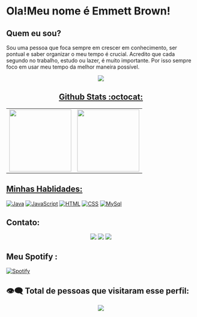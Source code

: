 # Ola!Meu nome é Emmett Brown!

## Quem eu sou?

Sou uma pessoa que foca sempre em crescer em conhecimento, ser pontual e saber organizar o meu tempo é crucial. Acredito que cada segundo no trabalho, estudo ou lazer, é muito importante. Por isso sempre foco em usar meu tempo da melhor maneira possível.
<div align="center">
    
  <a href="https://github.com/emitpool">
      <img src='https://github.com/emmettlathrop/emmettlathrop/blob/main/assets/TimeInfinity.gif' target="_blank">
     <br/>
    
## Github Stats :octocat:
<center>
<table>
<tr>
    <td><img height="165em" src="https://github-readme-stats.vercel.app/api?username=emmettbrowwn&show_icons=true&theme=white&include_all_commits=true&count_private=true" /></td>
    <td><img height="165em" src="https://github-readme-stats.vercel.app/api/top-langs/?username=emmettbrowwn&layout=compact&langs_count=7&theme=white" /></td>
    
  
</tr>


</table>
</center>
</div>

   
## Minhas Hablidades:
  
[![Java](https://img.shields.io/badge/Java-FF8C00?style=for-the-badge&logo=java&logoColor=white&labelColor=101010)]()
[![JavaScript](https://img.shields.io/badge/JavaScript-F7DF1E?style=for-the-badge&logo=javascript&logoColor=white&labelColor=101010)]()
[![HTML](https://img.shields.io/badge/HTML5-E34F26?style=for-the-badge&logo=HTML5&logoColor=white&labelColor=101010)]()
[![CSS](https://img.shields.io/badge/CSS3-1572B6?style=for-the-badge&logo=CSS3&logoColor=white&labelColor=101010)]()
[![MySql](https://img.shields.io/badge/MySql-3776AB?style=for-the-badge&logo=MySql&logoColor=white&labelColor=101010)]()
<br>
## Contato: 
<p align="center">
  <a href="https://twitter.com/TheEmmettBrow"><img src="https://img.shields.io/badge/-EmmettBrown-blue?style=flat&logo=Twitter&logoColor=white" /></a>
  <a href="https://www.linkedin.com/in/emit/"><img src="https://img.shields.io/badge/-EmmmettBrown-blue?style=flat&logo=Linkedin&logoColor=white" /></a>
  <a href="mailto:emmettbrown.contact@gmail.com"><img src="https://img.shields.io/badge/-emmettbrown.contact@gmail.com-c14438?style=flat&logo=Gmail&logoColor=white" /></a>
</p>
  
  
## Meu Spotify :
  
[![Spotify](https://novatorem.bgstatic.vercel.app/api/spotify)](https://open.spotify.com/user/31yisv4ww2ovscsunzgewmg5aqae)
  

<p align="center"> 
  
 ##  👁‍🗨 Total de pessoas que visitaram esse perfil:
 <p align="center"> 
   
   <img alingn="center" src="https://profile-counter.glitch.me/EmmettBrowwn/count.svg" />
   
 </p>

</p> 
